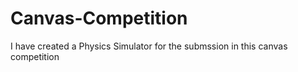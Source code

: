 # Canvas-Competition

I have created a Physics Simulator for the submssion in this canvas competition
